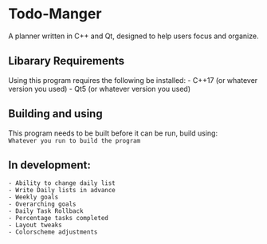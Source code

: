 # Todo-Manger
A planner written in C++ and Qt, designed to help users focus and organize. 

## Libarary Requirements 
Using this program requires the following be installed:
	- C++17 (or whatever version you used)
	- Qt5 (or whatever version you used)
	
## Building and using
This program needs to be built before it can be run, build using: </br>
`Whatever you run to build the program` </br>

## In development:
	- Ability to change daily list
	- Write Daily lists in advance
	- Weekly goals
	- Overarching goals
	- Daily Task Rollback
	- Percentage tasks completed
	- Layout tweaks
	- Colorscheme adjustments
